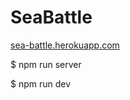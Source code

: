 # SeaBattle

[sea-battle.herokuapp.com](https://sea-battle.herokuapp.com/)

$ npm run server

$ npm run dev

